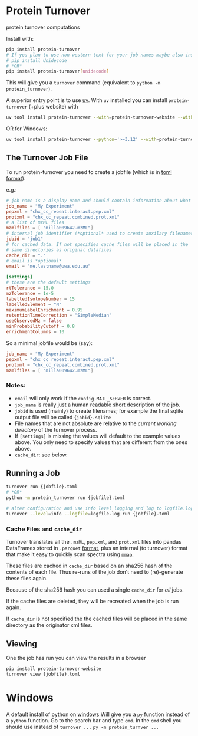 # Protein Turnover

protein turnover computations

Install with:

```bash
pip install protein-turnover
# If you plan to use non-western text for your job names maybe also install unidecode
# pip install Unidecode
# *OR*
pip install protein-turnover[unidecode]
```

This will give you a `turnover` command (equivalent to `python -m protein_turnover`).

A superior entry point is to use [uv](https://docs.astral.sh/uv/). With `uv` installed you can install
`protein-turnover` (+plus website) with

```bash
uv tool install protein-turnover --with=protein-turnover-website --with=gunicorn
```
OR for Windows:

```bash
uv tool install protein-turnover --python='>=3.12' --with=protein-turnover-website --with=waitress
```

## The Turnover Job File

To run protein-turnover you need to create a jobfile (which is in [toml format](https://toml.io)).

e.g.:

```toml
# job name is a display name and should contain information about what the job is about.
job_name = "My Experiment"
pepxml = "chx_cc_repeat.interact.pep.xml"
protxml = "chx_cc_repeat.combined.prot.xml"
# a list of mzML files
mzmlfiles = [ "milla009642.mzML"]
# internal job identifier (*optional* used to create auxilary filenames)
jobid = "job1"
# for cached data. If not specifies cache files will be placed in the
# same directories as original datafiles
cache_dir = "."
# email is *optional*
email = "me.lastname@uwa.edu.au"

[settings]
# these are the default settings
rtTolerance = 15.0
mzTolerance = 1e-5
labelledIsotopeNumber = 15
labelledElement = "N"
maximumLabelEnrichment = 0.95
retentionTimeCorrection = "SimpleMedian"
useObservedMz = false
minProbabilityCutoff = 0.8
enrichmentColumns = 10
```

So a minimal jobfile would be (say):

```toml
job_name = "My Experiment"
pepxml = "chx_cc_repeat.interact.pep.xml"
protxml = "chx_cc_repeat.combined.prot.xml"
mzmlfiles = [ "milla009642.mzML"]
```

### Notes:

- `email` will only work if the `config.MAIL_SERVER` is correct.
- `job_name` is really just a human readable short description of the job.
- `jobid` is used (mainly) to create filenames; for example the final sqlite output file will
  be called `{jobid}.sqlite`
- File names that are not absolute are relative to the _current working directory_ of the turnover process.
- If `[settings]` is missing the values will default to the example values above. You only
  need to specify values that are different from the ones above.
- `cache_dir`: see below.

## Running a Job

```bash
turnover run {jobfile}.toml
# *OR*
python -m protein_turnover run {jobfile}.toml

# alter configuration and use info level logging and log to logfile.log
turnover --level=info --logfile=logfile.log run {jobfile}.toml
```

### Cache Files and `cache_dir`

Turnover translates all the `.mzML`, `pep.xml`, and `prot.xml` files into pandas DataFrames
stored in `.parquet` [format](https://parquet.apache.org/), plus an internal (to turnover) format that make it easy to quickly scan spectra using [`mmap`](https://docs.python.org/3/library/mmap.html).

These files are cached in `cache_dir` based on an sha256 hash of the contents of each file.
Thus re-runs of the job don't need to (re)-generate these files again.

Because of the sha256 hash you can used a single `cache_dir` for _all_ jobs.

If the cache files are deleted, they will be recreated when the job is run again.

If `cache_dir` is not specified the the
cached files will be placed in the same directory as the originator xml files.

## Viewing

One the job has run you can view the results in a browser

```bash
pip install protein-turnover-website
turnover view {jobfile}.toml
```

# Windows

A default install of python on [windows](https://www.python.org/downloads/windows/)
Will give you a `py` function instead of a `python` function. Go to the search bar and type `cmd`. In
the `cmd` shell you should use instead of `turnover ...` `py -m protein_turnver ...`
